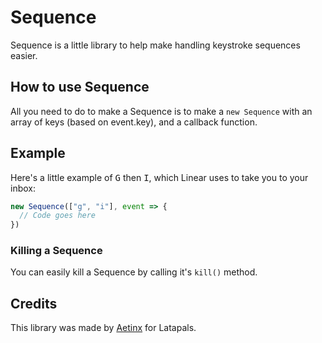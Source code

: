 # Sequence
Sequence is a little library to help make handling keystroke sequences easier.

## How to use Sequence
All you need to do to make a Sequence is to make a `new Sequence` with an array of keys (based on event.key), and a callback function.

## Example
Here's a little example of <kbd>G</kbd> then <kbd>I</kbd>, which Linear uses to take you to your inbox:
```js
new Sequence(["g", "i"], event => {
  // Code goes here
})
```

### Killing a Sequence
You can easily kill a Sequence by calling it's `kill()` method.

## Credits
This library was made by [Aetinx](https://aetinx.lata.dev) for Latapals.
